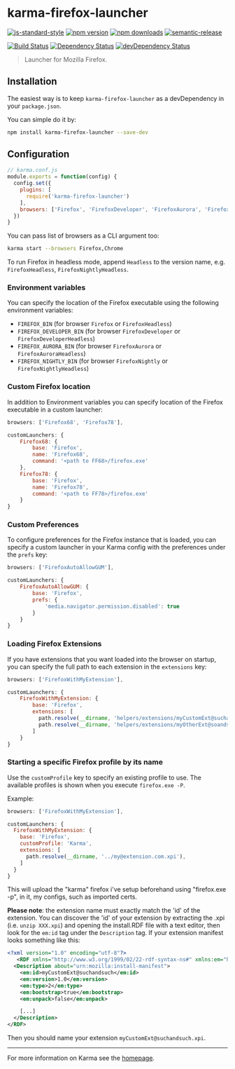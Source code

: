 # karma-firefox-launcher

[![js-standard-style](https://img.shields.io/badge/code%20style-standard-brightgreen.svg?style=flat-square)](https://github.com/karma-runner/karma-firefox-launcher)
 [![npm version](https://img.shields.io/npm/v/karma-firefox-launcher.svg?style=flat-square)](https://www.npmjs.com/package/karma-firefox-launcher) [![npm downloads](https://img.shields.io/npm/dm/karma-firefox-launcher.svg?style=flat-square)](https://www.npmjs.com/package/karma-firefox-launcher)
 [![semantic-release](https://img.shields.io/badge/%20%20%F0%9F%93%A6%F0%9F%9A%80-semantic--release-e10079.svg)](https://github.com/semantic-release/semantic-release)

[![Build Status](https://img.shields.io/travis/karma-runner/karma-firefox-launcher/master.svg?style=flat-square)](https://travis-ci.org/karma-runner/karma-firefox-launcher) [![Dependency Status](https://img.shields.io/david/karma-runner/karma-firefox-launcher.svg?style=flat-square)](https://david-dm.org/karma-runner/karma-firefox-launcher) [![devDependency Status](https://img.shields.io/david/dev/karma-runner/karma-firefox-launcher.svg?style=flat-square)](https://david-dm.org/karma-runner/karma-firefox-launcher#info=devDependencies)

> Launcher for Mozilla Firefox.

## Installation

The easiest way is to keep `karma-firefox-launcher` as a devDependency in your `package.json`.

You can simple do it by:

```bash
npm install karma-firefox-launcher --save-dev
```

## Configuration
```js
// karma.conf.js
module.exports = function(config) {
  config.set({
    plugins: [
      require('karma-firefox-launcher')
    ],
    browsers: ['Firefox', 'FirefoxDeveloper', 'FirefoxAurora', 'FirefoxNightly'],
  })
}
```

You can pass list of browsers as a CLI argument too:
```bash
karma start --browsers Firefox,Chrome
```

To run Firefox in headless mode, append `Headless` to the version name, e.g. `FirefoxHeadless`, `FirefoxNightlyHeadless`.

### Environment variables

You can specify the location of the Firefox executable using the following
environment variables:

* `FIREFOX_BIN` (for browser `Firefox` or `FirefoxHeadless`)
* `FIREFOX_DEVELOPER_BIN` (for browser `FirefoxDeveloper` or
  `FirefoxDeveloperHeadless`)
* `FIREFOX_AURORA_BIN` (for browser `FirefoxAurora` or `FirefoxAuroraHeadless`)
* `FIREFOX_NIGHTLY_BIN` (for browser `FirefoxNightly` or
  `FirefoxNightlyHeadless`)

### Custom Firefox location

In addition to Environment variables you can specify location of the Firefox executable in a custom launcher:

```js
browsers: ['Firefox68', 'Firefox78'],

customLaunchers: {
    Firefox68: {
        base: 'Firefox',
        name: 'Firefox68',
        command: '<path to FF68>/firefox.exe'
    },
    Firefox78: {
        base: 'Firefox',
        name: 'Firefox78',
        command: '<path to FF78>/firefox.exe'
    }
}
```

### Custom Preferences

To configure preferences for the Firefox instance that is loaded, you can
specify a custom launcher in your Karma config with the preferences under the
`prefs` key:

```js
browsers: ['FirefoxAutoAllowGUM'],

customLaunchers: {
    FirefoxAutoAllowGUM: {
        base: 'Firefox',
        prefs: {
            'media.navigator.permission.disabled': true
        }
    }
}
```

### Loading Firefox Extensions

If you have extensions that you want loaded into the browser on startup, you can
specify the full path to each extension in the `extensions` key:

```js
browsers: ['FirefoxWithMyExtension'],

customLaunchers: {
    FirefoxWithMyExtension: {
        base: 'Firefox',
        extensions: [
          path.resolve(__dirname, 'helpers/extensions/myCustomExt@suchandsuch.xpi'),
          path.resolve(__dirname, 'helpers/extensions/myOtherExt@soandso.xpi')
        ]
    }
}
```

### Starting a specific Firefox profile by its name

Use the `customProfile` key to specify an existing profile to use.
The available profiles is shown when you execute `firefox.exe -P`.

Example:

```js
browsers: ['FirefoxWithMyExtension'],

customLaunchers: {
  FirefoxWithMyExtension: {
    base: 'Firefox',
    customProfile: 'Karma',
    extensions: [
      path.resolve(__dirname, '../my@extension.com.xpi'),
    ]
  }
}
```

This will upload the "karma" firefox i've setup beforehand using "firefox.exe -p", in it, my configs, such as imported certs.

**Please note**: the extension name must exactly match the 'id' of the extension. You can discover the 'id' of your
extension by extracting the .xpi (i.e. `unzip XXX.xpi`) and opening the install.RDF file with a text editor, then look
for the `em:id` tag under the `Description` tag. If your extension manifest looks something like this:

```xml
<?xml version="1.0" encoding="utf-8"?>
   <RDF xmlns="http://www.w3.org/1999/02/22-rdf-syntax-ns#" xmlns:em="http://www.mozilla.org/2004/em-rdf#">
  <Description about="urn:mozilla:install-manifest">
    <em:id>myCustomExt@suchandsuch</em:id>
    <em:version>1.0</em:version>
    <em:type>2</em:type>
    <em:bootstrap>true</em:bootstrap>
    <em:unpack>false</em:unpack>

    [...]
  </Description>
</RDF>
```

Then you should name your extension `myCustomExt@suchandsuch.xpi`.

----

For more information on Karma see the [homepage].


[homepage]: http://karma-runner.github.com
